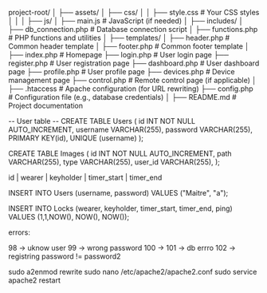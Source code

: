 project-root/
│
├── assets/
│   ├── css/
│   │   ├── style.css        # Your CSS styles
│   │
│   ├── js/
│       ├── main.js          # JavaScript (if needed)
│
├── includes/
│   ├── db_connection.php    # Database connection script
│   ├── functions.php        # PHP functions and utilities
│
├── templates/
│   ├── header.php           # Common header template
│   ├── footer.php           # Common footer template
│
├── index.php                # Homepage
├── login.php                # User login page
├── register.php             # User registration page
├── dashboard.php            # User dashboard page
├── profile.php              # User profile page
├── devices.php              # Device management page
├── control.php              # Remote control page (if applicable)
│
├── .htaccess                # Apache configuration (for URL rewriting)
├── config.php               # Configuration file (e.g., database credentials)
│
├── README.md                # Project documentation

-- User table --
CREATE TABLE Users (
  id INT NOT NULL AUTO_INCREMENT,
  username VARCHAR(255),
  password VARCHAR(255),
  PRIMARY KEY(id),
  UNIQUE (username)
);

CREATE TABLE Images (
  id INT NOT NULL AUTO_INCREMENT,
  path VARCHAR(255),
  type VARCHAR(255),
  user_id VARCHAR(255),
);

 id | wearer | keyholder | timer_start         | timer_end 

INSERT INTO Users (username, password) VALUES ("Maitre", "a");

INSERT INTO Locks (wearer, keyholder, timer_start, timer_end, ping) VALUES (1,1,NOW(), NOW(), NOW());

errors:

98 -> uknow user
99 -> wrong password
100 ->
101 -> db errro
102 -> registring password != password2


sudo a2enmod rewrite
sudo nano /etc/apache2/apache2.conf
sudo service apache2 restart
